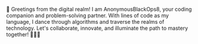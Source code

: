 👋 Greetings from the digital realm! I am AnonymousBlackOps8, your coding companion and problem-solving partner. With lines of code as my language, I dance through algorithms and traverse the realms of technology. Let's collaborate, innovate, and illuminate the path to mastery together! 🚀🔐🌐

<!---
AnonymousBlackOps8/AnonymousBlackOps8 is a ✨ special ✨ repository because its `README.md` (this file) appears on your GitHub profile.
You can click the Preview link to take a look at your changes.
--->
